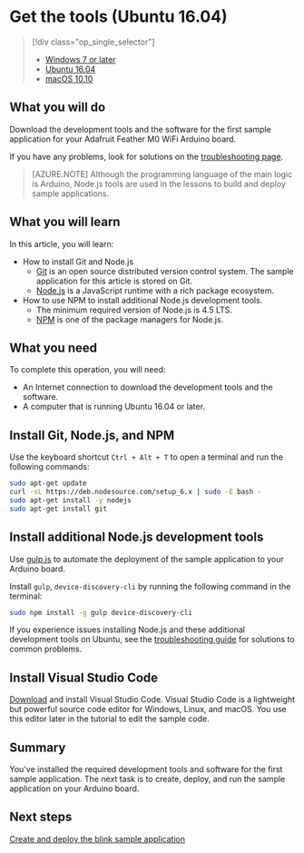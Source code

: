<properties
    pageTitle="Get the tools for your Azure IoT Starter Kit (Ubuntu 16.04) | Azure"
    description="Download and install the necessary tools and software for the first sample application for Adafruit Feather M0 WiFi on Ubuntu."
    services="iot-hub"
    documentationcenter=""
    author="shizn"
    manager="timtl"
    tags=""
    keywords="arduino development tools, iot development, iot software, internet of things software, install git on ubuntu, install node js ubuntu" />
<tags
    ms.assetid="7572f191-420d-41f0-923b-7ea86c0bfa73"
    ms.service="iot-hub"
    ms.devlang="arduino"
    ms.topic="article"
    ms.tgt_pltfrm="na"
    ms.workload="na"
    ms.date="11/13/2016"
    wacn.date=""
    ms.author="xshi" />

# Get the tools (Ubuntu 16.04)

> [!div class="op_single_selector"]
> * [Windows 7 or later][windows]
> * [Ubuntu 16.04][ubuntu]
> * [macOS 10.10][macos]

## What you will do

Download the development tools and the software for the first sample application for your Adafruit Feather M0 WiFi Arduino board. 

If you have any problems, look for solutions on the [troubleshooting page][troubleshooting].

> [AZURE.NOTE]
> Although the programming language of the main logic is Arduino, Node.js tools are used in the lessons to build and deploy sample applications.

## What you will learn
In this article, you will learn:

* How to install Git and Node.js
  * [Git](https://git-scm.com) is an open source distributed version control system. The sample application for this article is stored on Git.
  * [Node.js](https://nodejs.org/en/) is a JavaScript runtime with a rich package ecosystem.
* How to use NPM to install additional Node.js development tools.
  * The minimum required version of Node.js is 4.5 LTS.
  * [NPM](https://www.npmjs.com) is one of the package managers for Node.js.

## What you need
To complete this operation, you will need:
* An Internet connection to download the development tools and the software.
* A computer that is running Ubuntu 16.04 or later.

## Install Git, Node.js, and NPM
Use the keyboard shortcut `Ctrl + Alt + T` to open a terminal and run the following commands:

```bash
sudo apt-get update
curl -sL https://deb.nodesource.com/setup_6.x | sudo -E bash -
sudo apt-get install -y nodejs
sudo apt-get install git
```

## Install additional Node.js development tools
Use [gulp.js](http://gulpjs.com) to automate the deployment of the sample application to your Arduino board.

Install `gulp`, `device-discovery-cli` by running the following command in the terminal:

```bash
sudo npm install -g gulp device-discovery-cli
```

If you experience issues installing Node.js and these additional development tools on Ubuntu, see the [troubleshooting guide][troubleshooting] for solutions to common problems.

## Install Visual Studio Code
[Download](https://code.visualstudio.com/docs/setup/linux) and install Visual Studio Code. Visual Studio Code is a lightweight but powerful source code editor for Windows, Linux, and macOS. You use this editor later in the tutorial to edit the sample code.

## Summary
You've installed the required development tools and software for the first sample application. The next task is to create, deploy, and run the sample application on your Arduino board.

## Next steps
[Create and deploy the blink sample application][create-and-deploy-the-blink-sample-application]

<!-- Images and links -->

[windows]: /documentation/articles/iot-hub-adafruit-feather-m0-wifi-kit-arduino-lesson1-get-the-tools-win32/
[ubuntu]: /documentation/articles/iot-hub-adafruit-feather-m0-wifi-kit-arduino-lesson1-get-the-tools-ubuntu/
[macos]: /documentation/articles/iot-hub-adafruit-feather-m0-wifi-kit-arduino-lesson1-get-the-tools-mac/
[troubleshooting]: /documentation/articles/iot-hub-adafruit-feather-m0-wifi-kit-arduino-troubleshooting/
[create-and-deploy-the-blink-sample-application]: /documentation/articles/iot-hub-adafruit-feather-m0-wifi-kit-arduino-lesson1-deploy-blink-app/